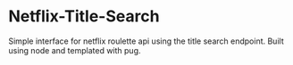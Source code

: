 # Netflix-Title-Search
Simple interface for netflix roulette api using the title search endpoint. Built using node and templated with pug.
